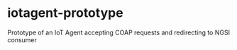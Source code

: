 iotagent-prototype
==================

Prototype of an IoT Agent accepting COAP requests and redirecting to NGSI consumer
